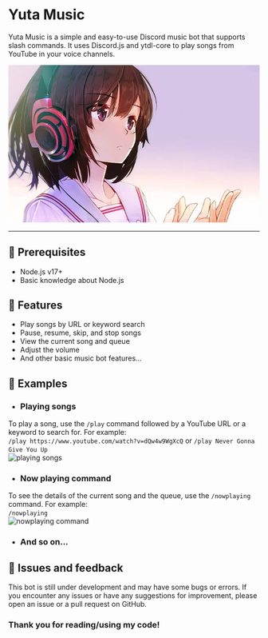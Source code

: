 # Yuta Music
Yuta Music is a simple and easy-to-use Discord music bot that supports slash commands. It uses Discord.js and ytdl-core to play songs from YouTube in your voice channels.

![Yuta bg (I don't own this image)](yuta-bg.jpeg)
<hr />

## 🍥 Prerequisites
- Node.js v17+
- Basic knowledge about Node.js

## 🍣 Features
- Play songs by URL or keyword search
- Pause, resume, skip, and stop songs
- View the current song and queue
- Adjust the volume
- And other basic music bot features...

## 🍙 Examples
- ### Playing songs
To play a song, use the `/play` command followed by a YouTube URL or a keyword to search for. For example: <br>
`/play https://www.youtube.com/watch?v=dQw4w9WgXcQ` or `/play Never Gonna Give You Up` <br>
![playing songs](https://media.discordapp.net/attachments/1052930175777636392/1052930219503267850/Screenshot_2022-12-15-17-45-36-72_572064f74bd5f9fa804b05334aa4f912.jpg)

- ### Now playing command
To see the details of the current song and the queue, use the `/nowplaying` command. For example: <br>
`/nowplaying` <br>
![nowplaying command](https://media.discordapp.net/attachments/1052930175777636392/1052930219306131548/Screenshot_2022-12-15-17-46-34-09_572064f74bd5f9fa804b05334aa4f912.jpg)
- ### And so on...

## 🍱 Issues and feedback
This bot is still under development and may have some bugs or errors. If you encounter any issues or have any suggestions for improvement, please open an issue or a pull request on GitHub.
### Thank you for reading/using my code!